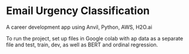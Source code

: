 # Email Urgency Classification
 A career development app using Anvil, Python, AWS, H2O.ai
 
 To run the project, set up files in Google colab with ap data as a separate file and test, train, dev, as well as BERT and ordinal regression. 
